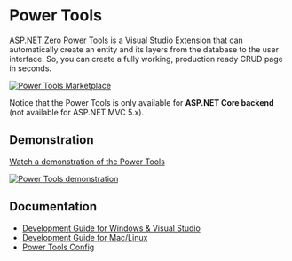 # Power Tools

[ASP.NET Zero Power Tools](https://marketplace.visualstudio.com/items?itemName=Volosoft.AspNetZeroPowerTools) is a Visual Studio Extension that can automatically create an entity and its layers from the database to the user interface. So, you can create a fully working, production ready CRUD page in seconds.

[![Power Tools Marketplace](images/power-tools-marketplace.png)](https://marketplace.visualstudio.com/items?itemName=Volosoft.AspNetZeroPowerTools)


Notice that the Power Tools is only available for **ASP.NET Core backend** (not available for ASP.NET MVC 5.x).



## Demonstration

[Watch a demonstration of the Power Tools](https://youtu.be/OsSdNkwmC7I?t=1001)

[![Power Tools demonstration](images/RadToolVideo.jpg)](https://youtu.be/OsSdNkwmC7I?t=1001)

## Documentation

* [Development Guide for Windows & Visual Studio](Development-Guide-Rad-Tool.md)
* [Development Guide for Mac/Linux](Development-Guide-Rad-Tool-Mac-Linux.md)
* [Power Tools Config](Rad-Tool-Config.md)